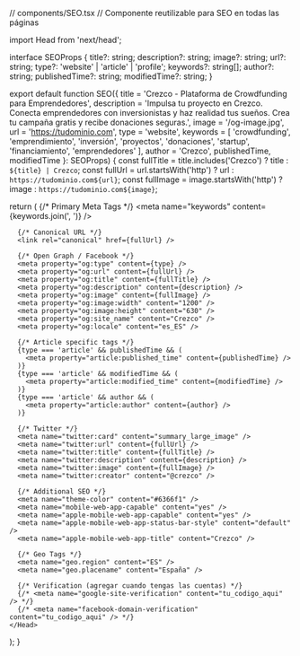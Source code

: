 // components/SEO.tsx
// Componente reutilizable para SEO en todas las páginas

import Head from 'next/head';

interface SEOProps {
  title?: string;
  description?: string;
  image?: string;
  url?: string;
  type?: 'website' | 'article' | 'profile';
  keywords?: string[];
  author?: string;
  publishedTime?: string;
  modifiedTime?: string;
}

export default function SEO({
  title = 'Crezco - Plataforma de Crowdfunding para Emprendedores',
  description = 'Impulsa tu proyecto en Crezco. Conecta emprendedores con inversionistas y haz realidad tus sueños. Crea tu campaña gratis y recibe donaciones seguras.',
  image = '/og-image.jpg',
  url = 'https://tudominio.com',
  type = 'website',
  keywords = [
    'crowdfunding',
    'emprendimiento',
    'inversión',
    'proyectos',
    'donaciones',
    'startup',
    'financiamiento',
    'emprendedores'
  ],
  author = 'Crezco',
  publishedTime,
  modifiedTime
}: SEOProps) {
  const fullTitle = title.includes('Crezco') ? title : `${title} | Crezco`;
  const fullUrl = url.startsWith('http') ? url : `https://tudominio.com${url}`;
  const fullImage = image.startsWith('http') ? image : `https://tudominio.com${image}`;

  return (
    <Head>
      {/* Primary Meta Tags */}
      <title>{fullTitle}</title>
      <meta name="title" content={fullTitle} />
      <meta name="description" content={description} />
      <meta name="keywords" content={keywords.join(', ')} />
      <meta name="author" content={author} />
      <meta name="robots" content="index, follow" />
      <meta name="language" content="Spanish" />
      <meta name="revisit-after" content="7 days" />

      {/* Canonical URL */}
      <link rel="canonical" href={fullUrl} />

      {/* Open Graph / Facebook */}
      <meta property="og:type" content={type} />
      <meta property="og:url" content={fullUrl} />
      <meta property="og:title" content={fullTitle} />
      <meta property="og:description" content={description} />
      <meta property="og:image" content={fullImage} />
      <meta property="og:image:width" content="1200" />
      <meta property="og:image:height" content="630" />
      <meta property="og:site_name" content="Crezco" />
      <meta property="og:locale" content="es_ES" />

      {/* Article specific tags */}
      {type === 'article' && publishedTime && (
        <meta property="article:published_time" content={publishedTime} />
      )}
      {type === 'article' && modifiedTime && (
        <meta property="article:modified_time" content={modifiedTime} />
      )}
      {type === 'article' && author && (
        <meta property="article:author" content={author} />
      )}

      {/* Twitter */}
      <meta name="twitter:card" content="summary_large_image" />
      <meta name="twitter:url" content={fullUrl} />
      <meta name="twitter:title" content={fullTitle} />
      <meta name="twitter:description" content={description} />
      <meta name="twitter:image" content={fullImage} />
      <meta name="twitter:creator" content="@crezco" />

      {/* Additional SEO */}
      <meta name="theme-color" content="#6366f1" />
      <meta name="mobile-web-app-capable" content="yes" />
      <meta name="apple-mobile-web-app-capable" content="yes" />
      <meta name="apple-mobile-web-app-status-bar-style" content="default" />
      <meta name="apple-mobile-web-app-title" content="Crezco" />

      {/* Geo Tags */}
      <meta name="geo.region" content="ES" />
      <meta name="geo.placename" content="España" />

      {/* Verification (agregar cuando tengas las cuentas) */}
      {/* <meta name="google-site-verification" content="tu_codigo_aqui" /> */}
      {/* <meta name="facebook-domain-verification" content="tu_codigo_aqui" /> */}
    </Head>
  );
}
